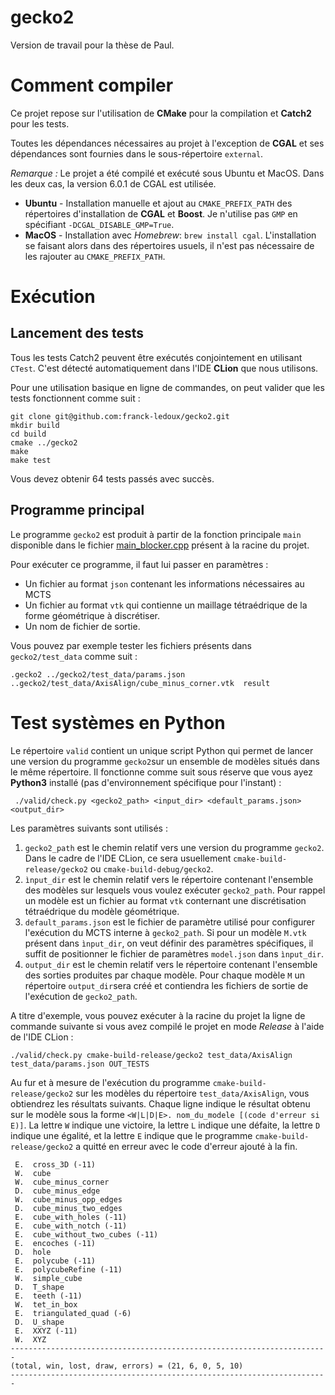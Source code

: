 # gecko2
Version de travail pour la thèse de Paul. 

# Comment compiler

Ce projet repose sur l'utilisation de **CMake** pour la compilation et **Catch2** pour les tests.

Toutes les dépendances nécessaires au projet à l'exception de **CGAL** et ses dépendances sont fournies dans le 
sous-répertoire `external`. 

*Remarque :* Le projet a été compilé et exécuté sous Ubuntu et MacOS.
Dans les deux cas, la version 6.0.1 de CGAL est utilisée.
- **Ubuntu** - Installation manuelle et ajout au `CMAKE_PREFIX_PATH` des répertoires
d'installation de **CGAL** et **Boost**. Je n'utilise pas `GMP` en spécifiant `-DCGAL_DISABLE_GMP=True`. 
- **MacOS** - Installation avec *Homebrew*: `brew install cgal`. L'installation se faisant alors dans des répertoires 
usuels, il n'est pas nécessaire de les rajouter au `CMAKE_PREFIX_PATH`.

# Exécution 

## Lancement des tests 
Tous les tests Catch2 peuvent être exécutés conjointement en utilisant `CTest`. C'est détecté automatiquement
dans l'IDE **CLion** que nous utilisons.

Pour une utilisation basique en ligne de commandes, on peut valider que les tests
fonctionnent comme suit :

```shell
git clone git@github.com:franck-ledoux/gecko2.git
mkdir build
cd build
cmake ../gecko2
make 
make test
```
Vous devez obtenir 64 tests passés avec succès.

## Programme principal

Le programme `gecko2` est produit à partir de la fonction principale `main` disponible
dans le fichier [main_blocker.cpp](main_blocker.cpp) présent à la racine du projet.

Pour exécuter ce programme, il faut lui passer en paramètres :
- Un fichier au format `json` contenant les informations nécessaires au MCTS
- Un fichier au format `vtk` qui contienne un maillage tétraédrique de la forme géométrique
à discrétiser.
- Un nom de fichier de sortie.

Vous pouvez par exemple tester les fichiers présents dans `gecko2/test_data` comme suit :

```shell   
.gecko2 ../gecko2/test_data/params.json ..gecko2/test_data/AxisAlign/cube_minus_corner.vtk  result
```

# Test systèmes en Python

Le répertoire `valid` contient un unique script Python qui permet de lancer une version du programme
`gecko2`sur un ensemble de modèles situés dans le même répertoire. Il fonctionne comme suit sous réserve que vous
ayez **Python3** installé (pas d'environnement spécifique pour l'instant) :

```shell
 ./valid/check.py <gecko2_path> <input_dir> <default_params.json> <output_dir>
```
Les paramètres suivants sont utilisés :
1. `gecko2_path` est le chemin relatif vers une version du programme `gecko2`. Dans le cadre de l'IDE CLion, ce sera
usuellement `cmake-build-release/gecko2` ou `cmake-build-debug/gecko2`.
2. `ìnput_dir` est le chemin relatif vers le répertoire contenant l'ensemble des modèles sur lesquels vous voulez
exécuter `gecko2_path`. Pour rappel un modèle est un fichier au format `vtk` conternant une discrétisation tétraédrique
du modèle géométrique.
3. `default_params.json` est le fichier de paramètre utilisé pour configurer l'exécution du MCTS interne à 
`gecko2_path`. Si pour un modèle `M.vtk` présent dans `ìnput_dir`, on veut définir des paramètres spécifiques, il suffit 
de positionner le fichier de paramètres `model.json` dans  `ìnput_dir`.
4. `output_dir` est le chemin relatif vers le répertoire contenant l'ensemble des sorties produites par chaque modèle.
Pour chaque modèle `M` un répertoire `output_dir`sera créé et contiendra les fichiers de sortie de l'exécution 
de `gecko2_path`.

A titre d'exemple, vous pouvez exécuter à la racine du projet la ligne de commande suivante si vous avez compilé le projet
en mode *Release* à l'aide de l'IDE CLion :
```shell
./valid/check.py cmake-build-release/gecko2 test_data/AxisAlign test_data/params.json OUT_TESTS
```
Au fur et à mesure de l'exécution du programme `cmake-build-release/gecko2` sur les modèles du répertoire
`test_data/AxisAlign`, vous obtiendrez les résultats suivants. Chaque ligne indique le résultat obtenu sur le modèle 
sous la forme `<W|L|D|E>. nom_du_modele [(code d'erreur si E)]`. La lettre `W` indique une victoire,  la lettre `L` 
indique une défaite, la lettre `D` indique une égalité, et la lettre `E` indique que le programme 
`cmake-build-release/gecko2` a quitté en erreur avec le code d'erreur ajouté à la fin.

```
 E.  cross_3D (-11)
 W.  cube
 W.  cube_minus_corner
 D.  cube_minus_edge
 W.  cube_minus_opp_edges
 D.  cube_minus_two_edges
 E.  cube_with_holes (-11)
 E.  cube_with_notch (-11)
 E.  cube_without_two_cubes (-11)
 E.  encoches (-11)
 D.  hole
 E.  polycube (-11)
 E.  polycubeRefine (-11)
 W.  simple_cube
 D.  T_shape
 E.  teeth (-11)
 W.  tet_in_box
 E.  triangulated_quad (-6)
 D.  U_shape
 E.  XXYZ (-11)
 W.  XYZ
-----------------------------------------------------------------------
(total, win, lost, draw, errors) = (21, 6, 0, 5, 10)
-----------------------------------------------------------------------
```